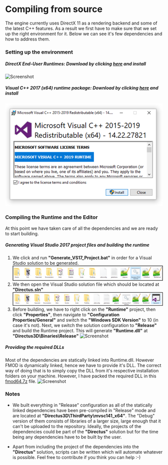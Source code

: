 # Compiling from source
The engine currently uses DirectX 11 as a rendering backend and some of the latest C++ features. 
As a result we first have to make sure that we set up the right environment for it. Below we can see it's few dependencies and how to address them.

### Setting up the environment
##### DirectX End-User Runtimes: Download by clicking [here](https://www.microsoft.com/en-us/download/details.aspx?id=8109) and install
![Screenshot](https://raw.githubusercontent.com/PanosK92/Directus3D/master/Documentation/CompilingFromSource/DirectX.png)

##### Visual C++ 2017 (x64) runtime package: Download by clicking [here](https://go.microsoft.com/fwlink/?LinkId=746572) and install
![Screenshot](https://raw.githubusercontent.com/PanosK92/Directus3D/master/Documentation/CompilingFromSource/Visual%20C%2B%2B.png)

### Compiling the Runtime and the Editor
At this point we have taken care of all the dependencies and we are ready to start building.

##### Generating Visual Studio 2017 project files and building the runtime
1. We click and run **"Generate_VS17_Project.bat"** in order for a Visual Studio solution to be generated.
![Screenshot](https://raw.githubusercontent.com/PanosK92/Directus3D/master/Documentation/CompilingFromSource/GenerateVS.png)
2. We then open the Visual Studio solution file which should be located at **"Directus.sln"**
![Screenshot](https://raw.githubusercontent.com/PanosK92/Directus3D/master/Documentation/CompilingFromSource/GenerateVS2.png)
3. Before building, we have to right click on the **"Runtime"** project, then click **"Properties"**, then navigate to **"Configuration Properties/General"** and switch the **"Windows SDK Version"** to 10 (in case it's not). Next, we switch the solution configuration to **"Release"** and build the Runtime project. This will generate **"Runtime.dll"** at **"Directus3D\Binaries\Release"**
![Screenshot](https://raw.githubusercontent.com/PanosK92/Directus3D/master/Documentation/CompilingFromSource/SDKVS.png)

##### Providing the required DLLs
Most of the dependencies are statically linked into Runtime.dll. However FMOD is dynamically linked, hence we have to provide
it's DLL. The correct way of doing that is to simply copy the DLL from it's respective installation folders on your machine.
However, I have packed the required DLL in this [fmod64.7z](https://raw.githubusercontent.com/PanosK92/Directus3D/master/Documentation/CompilingFromSource/DLLs.7z) file.
![Screenshot](https://raw.githubusercontent.com/PanosK92/Directus3D/master/Documentation/CompilingFromSource/DLLs.png)

### Notes
- We built everything in "Release" configuration as all of the statically linked dependencies have been pre-compiled in "Release" mode and are located at **"Directus3D\ThirdParty\mvsc141_x64\"**. The "Debug" version of them consists of libraries of a larger size, large enough that it can't be uploaded to the repository. Ideally, the projects of the dependencies could be part of the **"Directus"** solution but for the time being any dependencies have to be built by the user.

- Apart from including the project of the dependencies into the **"Directus"** solution, scripts can be written which will automate whatever is possible. Feel free to contribute if you think you can help :-)